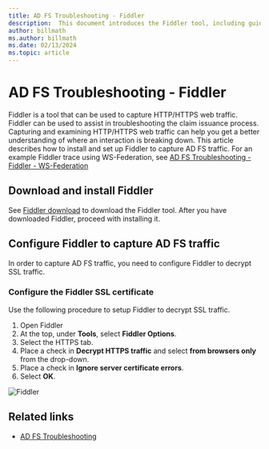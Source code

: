 ```yaml
---
title: AD FS Troubleshooting - Fiddler
description:  This document introduces the Fiddler tool, including guidance on installing and configuring Fiddler to troubleshoot AD FS claims issues
author: billmath
ms.author: billmath
ms.date: 02/13/2024
ms.topic: article
---
```


# AD FS Troubleshooting - Fiddler

Fiddler is a tool that can be used to capture HTTP/HTTPS web traffic. Fiddler can be used to assist in troubleshooting the claim issuance process. Capturing and examining HTTP/HTTPS web traffic can help you get a better understanding of where an interaction is breaking down. This article describes how to install and set up Fiddler to capture AD FS traffic. For an example Fiddler trace using WS-Federation, see [AD FS Troubleshooting - Fiddler - WS-Federation](ad-fs-tshoot-fiddler-ws-fed.md)

## Download and install Fiddler

See [Fiddler download](https://www.telerik.com/download/fiddler) to download the Fiddler tool. After you have downloaded Fiddler, proceed with installing it.

## Configure Fiddler to capture AD FS traffic

In order to capture AD FS traffic, you need to configure Fiddler to decrypt SSL traffic.

### Configure the Fiddler SSL certificate

 Use the following procedure to setup Fiddler to decrypt SSL traffic.

1. Open Fiddler
1. At the top, under **Tools**, select **Fiddler Options**.
1. Select the HTTPS tab.
1. Place a check in **Decrypt HTTPS traffic** and select **from browsers only** from the drop-down.
1. Place a check in **Ignore server certificate errors**.
1. Select **OK**.

![Fiddler](media/ad-fs-tshoot-fiddler/fiddler1.png)

## Related links

- [AD FS Troubleshooting](ad-fs-tshoot-overview.md)
